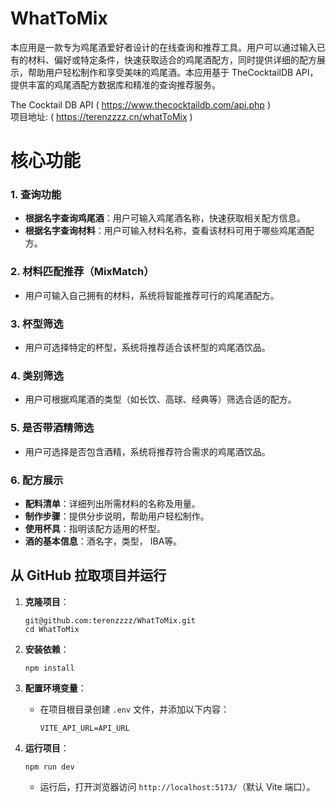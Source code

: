 # WhatToMix

本应用是一款专为鸡尾酒爱好者设计的在线查询和推荐工具。用户可以通过输入已有的材料、偏好或特定条件，快速获取适合的鸡尾酒配方，同时提供详细的配方展示，帮助用户轻松制作和享受美味的鸡尾酒。本应用基于 TheCocktailDB API，提供丰富的鸡尾酒配方数据库和精准的查询推荐服务。  

The Cocktail DB API ( https://www.thecocktaildb.com/api.php )  
项目地址: ( https://terenzzzz.cn/whatToMix )

# 核心功能
### 1. 查询功能

- **根据名字查询鸡尾酒**：用户可输入鸡尾酒名称，快速获取相关配方信息。
- **根据名字查询材料**：用户可输入材料名称，查看该材料可用于哪些鸡尾酒配方。

### 2. 材料匹配推荐（MixMatch）

- 用户可输入自己拥有的材料，系统将智能推荐可行的鸡尾酒配方。

### 3. 杯型筛选

- 用户可选择特定的杯型，系统将推荐适合该杯型的鸡尾酒饮品。

### 4. 类别筛选

- 用户可根据鸡尾酒的类型（如长饮、高球、经典等）筛选合适的配方。

### 5. 是否带酒精筛选

- 用户可选择是否包含酒精，系统将推荐符合需求的鸡尾酒饮品。

### 6. 配方展示

- **配料清单**：详细列出所需材料的名称及用量。
- **制作步骤**：提供分步说明，帮助用户轻松制作。
- **使用杯具**：指明该配方适用的杯型。
- **酒的基本信息**：酒名字，类型， IBA等。

## 从 GitHub 拉取项目并运行

1. **克隆项目**：
    
    ```
    git@github.com:terenzzzz/WhatToMix.git
    cd WhatToMix
    ```
    
2. **安装依赖**：
    
    ```
    npm install
    ```
    
3. **配置环境变量**：
    - 在项目根目录创建 `.env` 文件，并添加以下内容：
        
        ```
        VITE_API_URL=API_URL
        ```
        
4. **运行项目**：
    
    ```
    npm run dev
    ```
    
    - 运行后，打开浏览器访问 `http://localhost:5173/`（默认 Vite 端口）。

